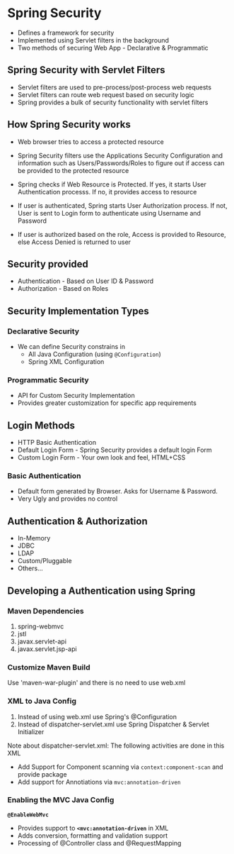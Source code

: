 # Spring Security

* Defines a framework for security
* Implemented using Servlet filters in the background
* Two methods of securing Web App - Declarative & Programmatic

## Spring Security with Servlet Filters
* Servlet filters are used to pre-process/post-process web requests
* Servlet filters can route web request based on security logic
* Spring provides a bulk of security functionality with servlet filters

## How Spring Security works
* Web browser tries to access a protected resource
* Spring Security filters use the Applications Security Configuration and information such as Users/Passwords/Roles to figure out if access can be provided to the protected resource

* Spring checks if Web Resource is Protected. If yes, it starts User Authentication processs. If no, it provides access to resource
* If user is authenticated, Spring starts User Authorization process. If not, User is sent to Login form to authenticate using Username and Password
* If user is authorized based on the role, Access is provided to Resource, else Access Denied is returned to user

## Security provided
* Authentication - Based on User ID & Password
* Authorization - Based on Roles

## Security Implementation Types
### Declarative Security
* We can define Security constrains in
	- All Java Configuration (using ```@Configuration```)
	- Spring XML Configuration

### Programmatic Security
* API for Custom Security Implementation
* Provides greater customization for specific app requirements

## Login Methods
* HTTP Basic Authentication
* Default Login Form - Spring Security provides a default login Form
* Custom Login Form - Your own look and feel, HTML+CSS

### Basic Authentication
* Default form generated by Browser. Asks for Username & Password.
* Very Ugly and provides no control

## Authentication & Authorization
* In-Memory
* JDBC
* LDAP
* Custom/Pluggable
* Others...

## Developing a Authentication using Spring
### Maven Dependencies
1. spring-webmvc
2. jstl
3. javax.servlet-api
4. javax.servlet.jsp-api

### Customize Maven Build
Use 'maven-war-plugin' and there is no need to use web.xml

### XML to Java Config
1. Instead of using web.xml use Spring's @Configuration
2. Instead of dispatcher-servlet.xml use Spring Dispatcher & Servlet Initializer

Note about dispatcher-servlet.xml:
The following activities are done in this XML
* Add Support for Component scanning via ```context:component-scan``` and provide package
* Add support for Annotiations via ```mvc:annotation-driven```

### Enabling the MVC Java Config
__```@EnableWebMvc```__
* Provides support to __```<mvc:annotation-driven```__ in XML
* Adds conversion, formatting and validation support
* Processing of @Controller class and @RequestMapping


 
